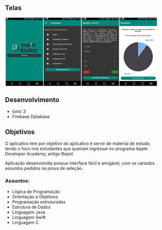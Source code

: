 <h2>Telas</h2>

![Tela Inicial](https://raw.githubusercontent.com/ivanmpe/bepid-app-studies/master/Telas/bepid-studies.jpg)
</br>
<h2>Desenvolvimento</h2>
<ul>
	  <li> Ionic 3 </li>
	  <li> Firebase Database </li>
</ul>

<h2>Objetivos</h2>
<p>O aplicativo tem por objetivo do aplicativo é servir de material de estudo, tendo o foco nos estudantes que queiram ingressar no programa Apple Developer Academy, antigo Bepid. </p>

<p>Aplicação desenvolvida possue interface fácil e amigável, com os variados assuntos pedidos na prova de seleção. </p>
<h3>Assuntos:</h3>
<ul>
	  <li> Lógica de Programação </li>
	  <li> Orientação a Objetivos </li>
	  <li> Programação estruturadas </li>
	  <li> Estrutura de Dados </li>
	  <li> Linguagem Java </li>
	  <li> Linguagem Swift </li>
	  <li> Linguagem C </li>
</ul>
